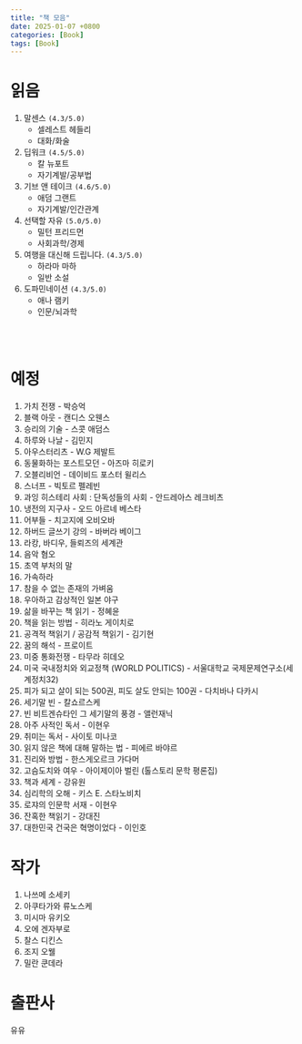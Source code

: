 ```yaml
---
title: "책 모음"
date: 2025-01-07 +0800
categories: [Book]
tags: [Book]
---
```


# 읽음

1. 말센스 `(4.3/5.0)`
    - 셀레스트 헤들리 
    - 대화/화술
2. 딥워크 `(4.5/5.0)`
    - 칼 뉴포트
    - 자기계발/공부법
3. 기브 앤 테이크 `(4.6/5.0)`
    - 애덤 그랜트
    - 자기계발/인간관계
4. 선택할 자유 `(5.0/5.0)`
    - 밀턴 프리드먼
    - 사회과학/경제
5. 여행을 대신해 드립니다. `(4.3/5.0)`
    - 하라마 마하
    - 일반 소설
6. 도파민네이션 `(4.3/5.0)`
    - 애나 램키
    - 인문/뇌과학

<br><br>

# 예정

1. 가치 전쟁 - 박승억
2. 블랙 아웃 - 캔디스 오웬스
3. 승리의 기술 - 스콧 애덤스
4. 하루와 나날 - 김민지
5. 아우스터리츠 - W.G 제발트
6. 동물화하는 포스트모던 - 아즈마 히로키
7. 오블리비언 - 데이비드 포스터 윌리스
8. 스너프 - 빅토르 펠레빈
9. 과잉 히스테리 사회 : 단독성들의 사회 - 안드레아스 레크비츠
10. 냉전의 지구사 - 오드 아르네 베스타
11. 어부들 - 치고지에 오비오바
12. 하버드 글쓰기 강의 - 바버라 베이그
13. 라캉, 바디우, 들뢰즈의 세계관
14. 음악 혐오
15. 초역 부처의 말
16. 가속하라
17. 참을 수 없는 존재의 가벼움
18. 우아하고 감상적인 일본 야구
19. 삶을 바꾸는 책 읽기 - 정혜윤
20. 책을 읽는 방법 - 히라노 게이치로
21. 공격적 책읽기 / 공감적 책읽기 - 김기현
22. 꿈의 해석 - 프로이트
23. 미중 통화전쟁 - 타무라 히데오
24. 미국 국내정치와 외교정책 (WORLD POLITICS) - 서울대학교 국제문제연구소(세계정치32)
25. 피가 되고 살이 되는 500권, 피도 살도 안되는 100권 - 다치바나 다카시
26. 세기말 빈 - 칼쇼르스케
27. 빈 비트겐슈타인 그 세기말의 풍경 - 앨런재닉
28. 아주 사적인 독서 - 이현우
29. 취미는 독서 - 사이토 미나코
30. 읽지 않은 책에 대해 말하는 법 - 피에르 바야르
31. 진리와 방법 - 한스게오르크 가다머
32. 고슴도치와 여우 - 아이제이아 벌린 (톨스토리 문학 평론집)
33. 책과 세계 - 강유원
34. 심리학의 오해 - 키스 E. 스타노비치
35. 로쟈의 인문학 서재 - 이현우
36. 잔혹한 책읽기 - 강대진
37. 대한민국 건국은 혁명이었다 - 이인호


# 작가 

1. 나쓰메 소세키
2. 아쿠타가와 류노스케
3. 미시마 유키오
4. 오에 겐자부로
5. 찰스 디킨스
6. 조지 오웰
7. 밀란 쿤데라

# 출판사

유유


